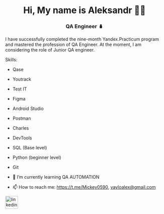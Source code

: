 <h1 align="center">Hi, My name is Aleksandr 👋🏼 </h1>
<h3 align="center">QA Engineer 🪆 </h3>


 I have successfully completed the nine-month Yandex.Practicum program and mastered the profession of QA Engineer.  At the moment, I am considering the role of Junior QA engineer.

Skills: 
- Qase
- Youtrack
- Test IT
- Figma
- Android Studio
- Postman
- Charles
- DevTools
- SQL (Base level)
- Python (beginner level)
- Git

 
- 🌱 I’m currently learning QA AUTOMATION 
- 📫 How to reach me: https://t.me/Mickey0590, vayloalex@gmail.com 


[<img src='https://cdn.jsdelivr.net/npm/simple-icons@3.0.1/icons/linkedin.svg' alt='linkedin' height='40'>](https://www.linkedin.com/in/https://www.linkedin.com/in/aleksandr-vailo-12bb12349//)  

